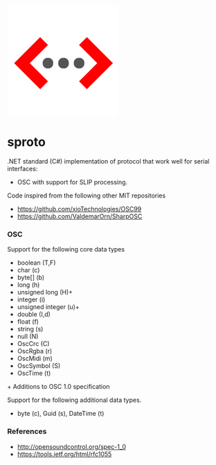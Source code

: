 ![logo](/Sproto.png)

# sproto

.NET standard (C#) implementation of protocol that work well for serial interfaces:

* OSC with support for SLIP processing.

Code inspired from the following other MIT repositories

* https://github.com/xioTechnologies/OSC99
* https://github.com/ValdemarOrn/SharpOSC

### OSC

Support for the following core data types

* boolean (T,F)
* char (c)
* byte[] (b)
* long (h)
* unsigned long (H)+
* integer (i)
* unsigned integer (u)+
* double (I,d)
* float (f)
* string (s)
* null (N)
* OscCrc (C)
* OscRgba (r)
* OscMidi (m)
* OscSymbol (S)
* OscTime (t)

\+ Additions to OSC 1.0 specification

Support for the following additional data types.

* byte (c), Guid (s), DateTime (t)

### References

* http://opensoundcontrol.org/spec-1_0
* https://tools.ietf.org/html/rfc1055
